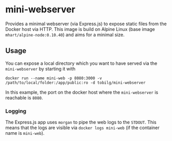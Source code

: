 # mini-webserver
Provides a minimal webserver (via Express.js) to expose static files from the Docker host via HTTP. This image is build on Alpine Linux (base image `mhart/alpine-node:0.10.40`) and aims for a minimal size.

## Usage
You can expose a local directory which you want to have served via the `mini-webserver` by starting it with

`docker run --name mini-web -p 8080:3000 -v /path/to/local/folder:/app/public:ro -d tobilg/mini-webserver`

In this example, the port on the docker host where the `mini-webserver` is reachable is `8080`.

### Logging

The Express.js app uses `morgan` to pipe the web logs to the `STDOUT`. This means that the logs are visible via `docker logs mini-web` (if the container name is `mini-web`).